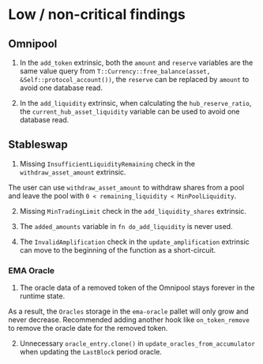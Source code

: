 # Low / non-critical findings

## Omnipool

1. In the `add_token` extrinsic, both the `amount` and `reserve` variables are the same value query from `T::Currency::free_balance(asset, &Self::protocol_account())`, the `reserve` can be replaced by `amount` to avoid one database read.

2. In the `add_liquidity` extrinsic, when calculating the `hub_reserve_ratio`, the `current_hub_asset_liquidity` variable can be used to avoid one database read.

## Stableswap

1. Missing `InsufficientLiquidityRemaining` check in the `withdraw_asset_amount` extrinsic.

The user can use `withdraw_asset_amount` to withdraw shares from a pool and leave the pool with `0 < remaining_liquidity < MinPoolLiquidity`.

2. Missing `MinTradingLimit` check in the `add_liquidity_shares` extrinsic.

3. The `added_amounts` variable in `fn do_add_liquidity` is never used.

4. The `InvalidAmplification` check in the `update_amplification` extrinsic can move to the beginning of the function as a short-circuit.

### EMA Oracle

1. The oracle data of a removed token of the Omnipool stays forever in the runtime state.

As a result, the `Oracles` storage in the `ema-oracle` pallet will only grow and never decrease. Recommended adding another hook like `on_token_remove` to remove the oracle date for the removed token.

2. Unnecessary `oracle_entry.clone()` in `update_oracles_from_accumulator` when updating the `LastBlock` period oracle.
